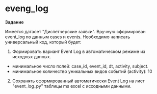 # eveng_log
**Задание**  

Имеется датасет "Диспетчерские заявки".
Вручную сформирован event_log по данным cases и events.
Необходимо написать универсальный код, который будет:
1) Формировать вариант Event Log в автоматическом режиме из исходных данных.
- минимальное число полей: case_id, event_id, dt, activity, subject.
- минимальное количество уникальных видов событий (activity): 10
2) Сохранять сформированный автоматически Event Log на лист "event_log_py" таблицы ms excel с исходными данными.
